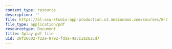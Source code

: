 ```yaml
---
content_type: resource
description: ''
file: https://ol-ocw-studio-app-production.s3.amazonaws.com/courses/8-06-quantum-physics-iii-spring-2018/20f26602f22e0792fdaa4a511a2625d7_DYJM_P4sG-c.pdf
file_type: application/pdf
resourcetype: Document
title: 3play pdf file
uid: 20f26602-f22e-0792-fdaa-4a511a2625d7
---
```

